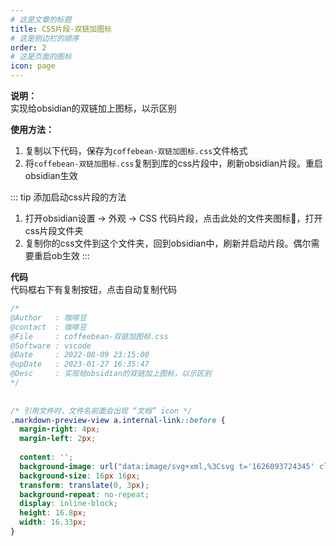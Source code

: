 ```yaml
---
# 这是文章的标题
title: CSS片段-双链加图标
# 这是侧边栏的顺序
order: 2
# 这是页面的图标
icon: page
---
```

**说明：**  
实现给obsidian的双链加上图标，以示区别

**使用方法：**  
1. 复制以下代码，保存为`coffebean-双链加图标.css`文件格式
2. 将`coffebean-双链加图标.css`复制到库的css片段中，刷新obsidian片段。重启obsidian生效

::: tip 添加启动css片段的方法
1. 打开obsidian设置 → 外观 → CSS 代码片段，点击此处的文件夹图标📁，打开css片段文件夹
2. 复制你的css文件到这个文件夹，回到obsidian中，刷新并启动片段。偶尔需要重启ob生效
:::

**代码**  
代码框右下有复制按钮，点击自动复制代码
```css
/*  
@Author   : 咖啡豆  
@contact  : 咖啡豆  
@File     : coffeebean-双链加图标.css  
@Software : vscode  
@Date     : 2022-08-09 23:15:00  
@upDate   : 2023-01-27 16:35:47  
@Desc     : 实现给obsidian的双链加上图标，以示区别  
*/  
  
  
/* 引用文件时，文件名前面会出现 “文档” icon */  
.markdown-preview-view a.internal-link::before {  
  margin-right: 4px;  
  margin-left: 2px;  
  
  content: '';  
  background-image: url("data:image/svg+xml,%3Csvg t='1626093724345' class='icon' viewBox='0 0 1024 1024' version='1.1' xmlns='http://www.w3.org/2000/svg' p-id='3856' width='200' height='200'%3E%3Cpath d='M896.5 328.5h-256c-13.3 0-24-10.7-24-24v-256c0-13.3 10.7-24 24-24s24 10.7 24 24v232h232c13.3 0 24 10.7 24 24s-10.7 24-24 24z' fill='%230A59F7' p-id='3857'%3E%3C/path%3E%3Cpath d='M896.5 1000.5h-768c-13.3 0-24-10.7-24-24v-928c0-13.3 10.7-24 24-24h512c6.4 0 12.5 2.5 17 7l256 256c4.5 4.5 7 10.6 7 17v672c0 13.3-10.7 24-24 24z m-744-48h720V314.4L630.6 72.5H152.5v880z' fill='%230A59F7' p-id='3858'%3E%3C/path%3E%3Cpath d='M704.5 792.5h-384c-13.3 0-24-10.7-24-24s10.7-24 24-24h384c13.3 0 24 10.7 24 24s-10.7 24-24 24zM704.5 632.5h-384c-13.3 0-24-10.7-24-24s10.7-24 24-24h384c13.3 0 24 10.7 24 24s-10.7 24-24 24zM704.5 472.5h-384c-13.3 0-24-10.7-24-24s10.7-24 24-24h384c13.3 0 24 10.7 24 24s-10.7 24-24 24zM448.5 312.5h-128c-13.3 0-24-10.7-24-24s10.7-24 24-24h128c13.3 0 24 10.7 24 24s-10.7 24-24 24z' fill='%230A59F7' p-id='3859'%3E%3C/path%3E%3C/svg%3E");  
  background-size: 16px 16px;  
  transform: translate(0, 3px);  
  background-repeat: no-repeat;  
  display: inline-block;  
  height: 16.8px;  
  width: 16.33px;  
}
```
